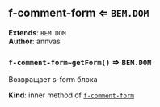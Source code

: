 <a name="module_f-comment-form"></a>

## f-comment-form ⇐ <code>BEM.DOM</code>
**Extends**: <code>BEM.DOM</code>  
**Author**: annvas  
<a name="module_f-comment-form..getForm"></a>

### `f-comment-form~getForm()` ⇒ <code>BEM.DOM</code>
Возвращает s-form блока

**Kind**: inner method of [<code>f-comment-form</code>](#module_f-comment-form)  
